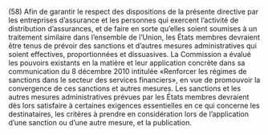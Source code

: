 (58) Afin de garantir le respect des dispositions de la présente directive par les entreprises d’assurance et les personnes qui exercent l’activité de distribution d’assurances, et de faire en sorte qu’elles soient soumises à un traitement similaire dans l’ensemble de l’Union, les États membres devraient être tenus de prévoir des sanctions et d’autres mesures administratives qui soient effectives, proportionnées et dissuasives. La Commission a évalué les pouvoirs existants en la matière et leur application concrète dans sa communication du 8 décembre 2010 intitulée «Renforcer les régimes de sanctions dans le secteur des services financiers», en vue de promouvoir la convergence de ces sanctions et autres mesures. Les sanctions et les autres mesures administratives prévues par les États membres devraient dès lors satisfaire à certaines exigences essentielles en ce qui concerne les destinataires, les critères à prendre en considération lors de l’application d’une sanction ou d’une autre mesure, et la publication.